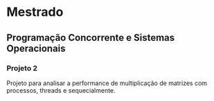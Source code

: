 # Mestrado 
## Programação Concorrente e Sistemas Operacionais 
### Projeto 2

Projeto para analisar a performance de multiplicação de matrizes com processos, threads e sequecialmente.
